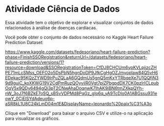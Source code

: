 # Atividade Ciência de Dados
Essa atividade tem o objetivo de explorar e visualizar conjuntos de dados relacionados à análise de doenças cardíacas.




Você pode obter o conjunto de dados necessário no Kaggle Heart Failure Prediction Dataset:

https://www.kaggle.com/datasets/fedesoriano/heart-failure-prediction?phase=FinishSSORegistration&returnUrl=/datasets/fedesoriano/heart-failure-prediction/versions/1?resource=download&SSORegistrationToken=CfDJ8CHCUm6ypKVLpjizcZHPE71mLcSMss_OEFO2o5DsPbN5hgnDoDP9JfkCgHgOZJmyoplaw84Q5vH6EDekac95KQzZYWD9lrPuZQLaA6GQdmUs5gnQ5mKxYTRbqeXe7U1QQfjN39d9guiC_koXKWG19V2CdPmRuzQOyvilR0Vgt7plZPbgpdDX7CK0pzIrICLpubOqV5x9QDy6494gQi3pT2CNwAhaDoqnwK7IhAK9iBN6tmZXkpQYh-nW_3oJ7f6BZkE7oSQ_sBSvVDPMd8PqGz_gIo6q_yA9TcDlo0A1ABGssu931eowY_0CiElSYdAdeuo6p-aSR8kL1U8C24kLmD04m1E&DisplayName=leonardo%20paix%C3%A3o

Clique em "Download" para baixar o arquivo CSV e utilize-o na aplicação para visualizar os gráficos.
